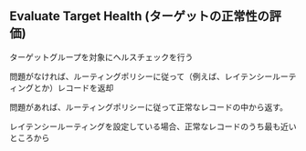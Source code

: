 ## Evaluate Target Health (ターゲットの正常性の評価)

ターゲットグループを対象にヘルスチェックを行う

問題がなければ、ルーティングポリシーに従って（例えば、レイテンシールーティングとか）レコードを返却

問題があれば、ルーティングポリシーに従って正常なレコードの中から返す。

レイテンシールーティングを設定している場合、正常なレコードのうち最も近いところから
